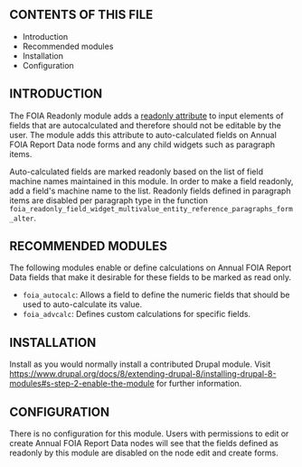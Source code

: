CONTENTS OF THIS FILE
---------------------

 * Introduction
 * Recommended modules
 * Installation
 * Configuration


INTRODUCTION
------------

The FOIA Readonly module adds a [readonly attribute](https://developer.mozilla.org/en-US/docs/Web/HTML/Attributes/readonly)
to input elements of fields that are autocalculated and therefore should not be
editable by the user.  The module adds this attribute to auto-calculated
fields on Annual FOIA Report Data node forms and any child widgets such as
paragraph items.

Auto-calculated fields are marked readonly based on the list of field machine
names maintained in this module.  In order to make a field readonly, add a
field's machine name to the list.  Readonly fields defined in paragraph items
are disabled per paragraph type in the function
`foia_readonly_field_widget_multivalue_entity_reference_paragraphs_form_alter`.

RECOMMENDED MODULES
------------

The following modules enable or define calculations on Annual FOIA Report Data
fields that make it desirable for these fields to be marked as read only.

* `foia_autocalc`: Allows a field to define the numeric fields that should be
 used to auto-calculate its value.
* `foia_advcalc`:  Defines custom calculations for specific fields.

INSTALLATION
------------

Install as you would normally install a contributed Drupal module. Visit
https://www.drupal.org/docs/8/extending-drupal-8/installing-drupal-8-modules#s-step-2-enable-the-module
for further information.

CONFIGURATION
-------------

There is no configuration for this module.  Users with permissions to edit or
create Annual FOIA Report Data nodes will see that the fields defined as
readonly by this module are disabled on the node edit and create forms.

